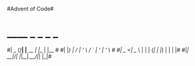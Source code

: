 #Advent of Code#

# ____  _     _           _     _     #
#|  _ \(_)___| |__   __ _| |__ | |__  #
#| |_) | / __| '_ \ / _` | '_ \| '_ \ #
#|  _ <| \__ \ | | | (_| | |_) | | | |#
#|_| \_\_|___/_| |_|\__,_|_.__/|_| |_|#
                                     
